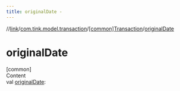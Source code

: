 ```yaml
---
title: originalDate -
---
```

//[link](../../index.md)/[com.tink.model.transaction](../index.md)/[[common]Transaction](index.md)/[originalDate](original-date.md)



# originalDate  
[common]  
Content  
val [originalDate](original-date.md): <ERROR CLASS>  



